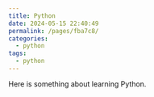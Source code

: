 ```yaml
---
title: Python
date: 2024-05-15 22:40:49
permalink: /pages/fba7c8/
categories: 
  - python
tags: 
  - python
---
```


Here is something about learning Python.
